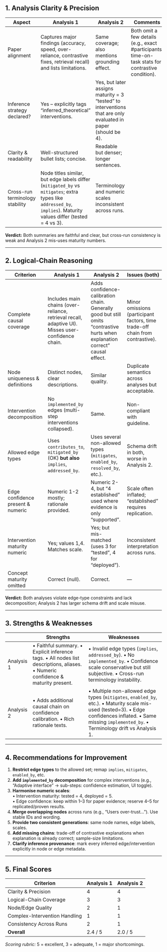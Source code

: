 ## 1. Analysis Clarity & Precision  

| Aspect | Analysis 1 | Analysis 2 | Comments |
|---|---|---|---|
|Paper alignment|Captures major findings (accuracy, speed, over-reliance, contrastive fixes, retrieval recall) and lists limitations. |Same coverage; also mentions grounding effect. |Both omit a few details (e.g., exact #participants; time-on-task stats for contrastive condition).|
|Inference strategy declared?|Yes – explicitly tags “inferred_theoretical” interventions. |Yes, but later assigns maturity = 3 “tested” to interventions that are only evaluated in paper (should be 4).|
|Clarity & readability|Well-structured bullet lists; concise. |Readable but denser; longer sentences.|
|Cross-run terminology stability|Node titles similar, but edge labels differ (`mitigated_by` vs `mitigates`; extra types like `addressed_by`, `implies`). Maturity values differ (tested = 4 vs 3).|Terminology and numeric scales inconsistent across runs.|

**Verdict:** Both summaries are faithful and clear, but cross-run consistency is weak and Analysis 2 mis-uses maturity numbers.

---

## 2. Logical-Chain Reasoning  

| Criterion | Analysis 1 | Analysis 2 | Issues (both) |
|---|---|---|---|
|Complete causal coverage|Includes main chains (over-reliance, retrieval recall, adaptive UI). Misses user-confidence chain.|Adds confidence-calibration chain. Generally good but still omits “contrastive hurts when explanation correct” causal effect.|Minor omissions (participant factors, time trade-off chain from contrastive).|
|Node uniqueness & definitions|Distinct nodes, clear descriptions.|Similar quality.|Duplicate semantics across analyses but acceptable.|
|Intervention decomposition|No `implemented_by` edges (multi-step interventions collapsed).|Same.|Non-compliant with guideline.|
|Allowed edge types|Uses `contributes_to`, `mitigated_by` (OK) **but also** `implies`, `addressed_by`.|Uses several non-allowed types (`mitigates`, `enabled_by`, `resolved_by`, etc.).|Schema drift in both, worse in Analysis 2.|
|Edge confidence present & numeric|Numeric 1-2 mostly; rationale provided.|Numeric 2-4, but “4 established” used where evidence is only “supported”.|Scale often inflated; “established” requires replication.|
|Intervention maturity numeric|Yes; values 1,4. Matches scale.|Yes; but mis-matched (uses 3 for “tested”, 4 for “deployed”).|Inconsistent interpretation across runs.|
|Concept maturity omitted|Correct (null).|Correct.|—|

**Verdict:** Both analyses violate edge-type constraints and lack decomposition; Analysis 2 has larger schema drift and scale misuse.

---

## 3. Strengths & Weaknesses  

| | Strengths | Weaknesses |
|---|---|---|
|Analysis 1|• Faithful summary.  • Explicit inference tags.  • All nodes list descriptions, aliases.  • Numeric confidence & maturity present. |• Invalid edge types (`implies`, `addressed_by`).  • No `implemented_by`.  • Confidence scale conservative but still subjective.  • Cross-run terminology instability.|
|Analysis 2|• Adds additional causal chain on confidence calibration.  • Rich rationale texts. |• Multiple non-allowed edge types (`mitigates`, `enabled_by`, etc.).  • Maturity scale mis-used (tested=3).  • Edge confidences inflated.  • Same missing `implemented_by`.  • Terminology drift vs Analysis 1.|

---

## 4. Recommendations for Improvement  

1. **Restrict edge types** to the allowed set; remap `implies`, `mitigates`, `enabled_by`, etc.  
2. **Add `implemented_by` decomposition** for complex interventions (e.g., “Adaptive interface” → sub-steps: confidence estimation, UI toggle).  
3. **Harmonise numeric scales**:  
   • Intervention maturity: tested = 4, deployed = 5.  
   • Edge confidence: keep within 1–3 for paper evidence; reserve 4–5 for replicated/proven results.  
4. **Merge overlapping nodes** across runs (e.g., “Users over-trust…”). Use stable IDs and wording.  
5. **Provide two consistent generations**: same node names, edge labels, scales.  
6. **Add missing chains**: trade-off of contrastive explanations when explanation is already correct; sample-size limitations.  
7. **Clarify inference provenance**: mark every inferred edge/intervention explicitly in node or edge metadata.  

---

## 5. Final Scores  

| Criterion | Analysis 1 | Analysis 2 |
|---|---|---|
|Clarity & Precision|4|4|
|Logical-Chain Coverage|3|3|
|Node/Edge Quality|2|1|
|Complex-Intervention Handling|1|1|
|Consistency Across Runs|2|1|
|**Overall**|2.4 / 5|2.0 / 5|

*Scoring rubric:* 5 = excellent, 3 = adequate, 1 = major shortcomings.